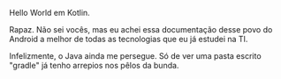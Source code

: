 Hello World em Kotlin.

Rapaz. Não sei vocês, mas eu achei essa documentação desse povo do Android a melhor
de todas as tecnologias que eu já estudei na TI.

Infelizmente, o Java ainda me persegue. Só de ver uma pasta escrito "gradle" já tenho
arrepios nos pêlos da bunda.